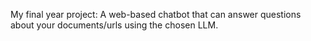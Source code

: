 My final year project: A web-based chatbot that can answer questions about your documents/urls using the chosen LLM.
